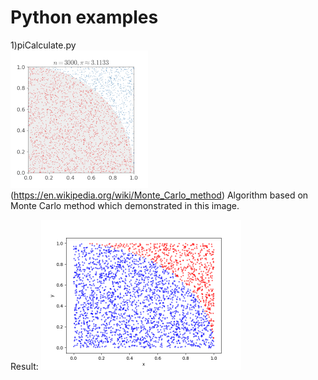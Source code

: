# Python examples
1)piCalculate.py
<br/>
![](images/220px-Pi_30K.gif)
(https://en.wikipedia.org/wiki/Monte_Carlo_method)
Algorithm based on Monte Carlo method which demonstrated in this image.

Result:
<img src="images/Calculate_Pi.png" width="320" height="240">
